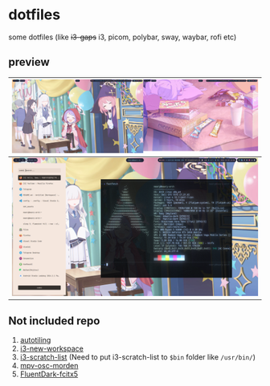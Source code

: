# dotfiles
some dotfiles (like ~~i3-gaps~~ i3, picom, polybar, sway, waybar, rofi etc)

## preview

  | ![](.config/dot_assets/desktop.png) |
  | :-------------------------------------: |
  | ![](.config/dot_assets/desktop3.png) |

## Not included repo

1. [autotiling](https://github.com/nwg-piotr/autotiling)
2. [i3-new-workspace](https://github.com/mivort/i3-new-workspace)
3. [i3-scratch-list](https://github.com/draxil/i3-scratch-list) (Need to put i3-scratch-list to ```$bin``` folder like ```/usr/bin/```)
4. [mpv-osc-morden](https://github.com/maoiscat/mpv-osc-modern) 
5. [FluentDark-fcitx5](https://github.com/Reverier-Xu/FluentDark-fcitx5)

